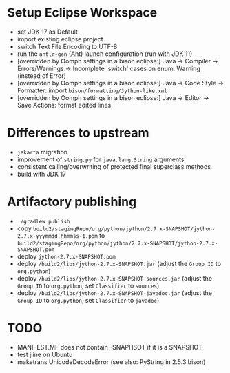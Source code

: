 # Setup Eclipse Workspace
- set JDK 17 as Default
- import existing eclipse project
- switch Text File Encoding to UTF-8
- run the `antlr-gen` (Ant) launch configuration (run with JDK 11)
- [overridden by Oomph settings in a bison eclipse:] Java -> Compiler -> Errors/Warnings -> Incomplete 'switch' cases on enum: Warning (instead of Error)
- [overridden by Oomph settings in a bison eclipse:] Java -> Code Style -> Formatter: import `bison/formatting/Jython-like.xml`
- [overridden by Oomph settings in a bison eclipse:] Java -> Editor -> Save Actions: format edited lines

# Differences to upstream
- `jakarta` migration
- improvement of `string.py` for `java.lang.String` arguments
- consistent calling/overwriting of protected final superclass methods
- build with JDK 17

# Artifactory publishing
- `./gradlew publish`
- copy `build2/stagingRepo/org/python/jython/2.7.x-SNAPSHOT/jython-2.7.x-yyymmdd.hhmmss-1.pom` to `build2/stagingRepo/org/python/jython/2.7.x-SNAPSHOT/jython-2.7.x-SNAPSHOT.pom`
- deploy `jython-2.7.x-SNAPSHOT.pom`
- deploy `/build2/libs/jython-2.7.x-SNAPSHOT.jar` (adjust the `Group ID` to `org.python`)
- deploy `/build2/libs/jython-2.7.x-SNAPSHOT-sources.jar` (adjust the `Group ID` to `org.python`, set `Classifier` to `sources`)
- deploy `/build2/libs/jython-2.7.x-SNAPSHOT-javadoc.jar` (adjust the `Group ID` to `org.python`, set `Classifier` to `javadoc`)


# TODO
- MANIFEST.MF does not contain -SNAPHSOT if it is a SNAPSHOT
- test jline on Ubuntu
- maketrans UnicodeDecodeError (see also: PyString in 2.5.3.bison)